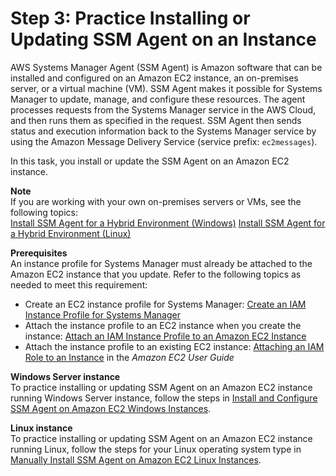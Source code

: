 # Step 3: Practice Installing or Updating SSM Agent on an Instance<a name="getting-started-agent"></a>

AWS Systems Manager Agent \(SSM Agent\) is Amazon software that can be installed and configured on an Amazon EC2 instance, an on\-premises server, or a virtual machine \(VM\)\. SSM Agent makes it possible for Systems Manager to update, manage, and configure these resources\. The agent processes requests from the Systems Manager service in the AWS Cloud, and then runs them as specified in the request\. SSM Agent then sends status and execution information back to the Systems Manager service by using the Amazon Message Delivery Service \(service prefix: `ec2messages`\)\.

In this task, you install or update the SSM Agent on an Amazon EC2 instance\.

**Note**  
If you are working with your own on\-premises servers or VMs, see the following topics:  
[Install SSM Agent for a Hybrid Environment \(Windows\)](sysman-install-managed-win.md) 
[Install SSM Agent for a Hybrid Environment \(Linux\)](sysman-install-managed-linux.md)

**Prerequisites**  
An instance profile for Systems Manager must already be attached to the Amazon EC2 instance that you update\. Refer to the following topics as needed to meet this requirement:
+ Create an EC2 instance profile for Systems Manager: [Create an IAM Instance Profile for Systems Manager](setup-instance-profile.md)
+ Attach the instance profile to an EC2 instance when you create the instance: [Attach an IAM Instance Profile to an Amazon EC2 Instance](setup-launch-managed-instance.md)
+ Attach the instance profile to an existing EC2 instance: [Attaching an IAM Role to an Instance](https://docs.aws.amazon.com/AWSEC2/latest/UserGuide/iam-roles-for-amazon-ec2.html#attach-iam-role) in the *Amazon EC2 User Guide*

**Windows Server instance**  
To practice installing or updating SSM Agent on an Amazon EC2 instance running Windows Server instance, follow the steps in [Install and Configure SSM Agent on Amazon EC2 Windows Instances](sysman-install-win.md)\.

**Linux instance**  
To practice installing or updating SSM Agent on an Amazon EC2 instance running Linux, follow the steps for your Linux operating system type in [Manually Install SSM Agent on Amazon EC2 Linux Instances](sysman-manual-agent-install.md)\.